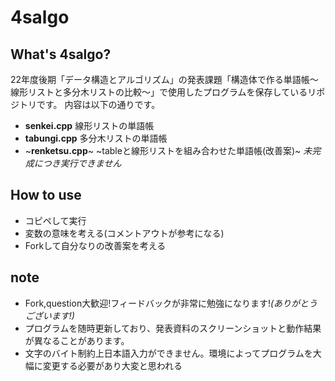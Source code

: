 # 4salgo
## What's 4salgo?
22年度後期「データ構造とアルゴリズム」の発表課題「構造体で作る単語帳～線形リストと多分木リストの比較～」で使用したプログラムを保存しているリポジトリです。
内容は以下の通りです。
* **senkei.cpp** 線形リストの単語帳
* **tabungi.cpp** 多分木リストの単語帳
* ~**renketsu.cpp**~ ~tableと線形リストを組み合わせた単語帳(改善案)~ _未完成につき実行できません_

## How to use
* コピペして実行
* 変数の意味を考える(コメントアウトが参考になる)
* Forkして自分なりの改善案を考える

## note
* Fork,question大歓迎!フィードバックが非常に勉強になります!_(ありがとうございます!)_
* プログラムを随時更新しており、発表資料のスクリーンショットと動作結果が異なることがあります。
* 文字のバイト制約上日本語入力ができません。環境によってプログラムを大幅に変更する必要があり大変と思われる
